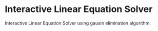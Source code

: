 # Interactive Linear Equation Solver

Interactive Linear Equation Solver using gausin elimination algorithm. 

